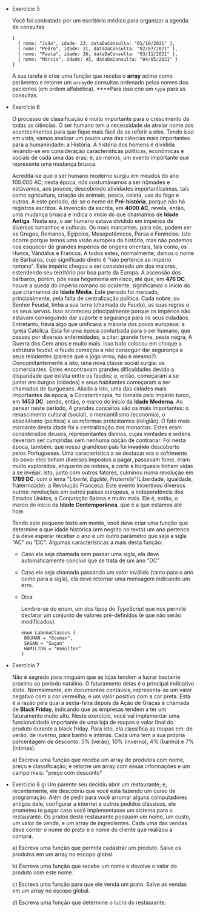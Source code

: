 - Exercício 5
    
    Você foi contratado por um escritório médico para organizar a agenda de consultas
    
    ```tsx
    [
      { nome: "João", idade: 23, dataDaConsulta: "01/10/2021" },
      { nome: "Pedro", idade: 31, dataDaConsulta: "02/07/2021" },
      { nome: "Paula", idade: 26, dataDaConsulta: "03/11/2021" },
      { nome: "Márcia", idade: 45, dataDaConsulta: "04/05/2021" }
    ]
    
    ```
    
    A sua tarefa é criar uma função que receba o **array** acima como parâmetro e retorne um `array`de consultas ordenado pelos nomes dos pacientes (em ordem alfabética). ****Para isso crie um `type` para as consultas.

- Exercício 6
    
    O processo de classificação é muito importante para o crescimento de todas as ciências. O ser humano tem a necessidade de atrelar nome aos acontecimentos para que fique mais fácil de se referir a eles. Tendo isso em vista, vamos analisar um pouco uma das ciências mais importantes para a humanindade: a História. A história dos homens é dividida levando-se em consideração características políticas, econômicas e sociais de cada uma das eras; e, ao menos, um evento importante que represente uma mudança brusca.
    
    Acredita-se que o ser humano moderno surgiu em meados do ano 100.000 AC; nesta época, nós costumávamos a ser nômades e estávamos, aos poucos, descobrindo atividades importantíssimas, tais como agricultura, criação de animais, pesca, coleta, uso do fogo e outros. A este período, dá-se o nome de **Pré-história**, porque não há registros escritos. A invenção da escrita, em **4000 AC**, revela, então, uma mudança brusca e indica o início do que chamamos de **Idade Antiga**. Nesta era, o ser humano estava dividido em impérios de diversos tamanhos e culturas. Os mais marcantes, para nós, podem ser os Gregos, Romanos, Egípcios, Mesopotâmicos, Persa e Feníncios. Isto ocorre porque temos uma visão europeia da história, mas não podemos nos esquecer de grandes impérios de origens orientais, tais como, os Hunos, Vândalos e Francos. A todos estes, normalmente, damos o nome de Bárbaros, cujo significado direto é "não pertence ao império romano". Este império chegou a ser considerado um dos maiores, estendendo seu território por boa parte da Europa. A ascensão dos bárbaros, porém, pôs essa hegemonia em risco, até que, em **476 DC**, houve a queda do império romano do ocidente, significando o início do que chamamos de **Idade Média**. Este período foi marcado, principalmente, pela falta de centralização política. Cada nobre, ou Senhor Feudal, tinha a sua terra (chamada de Feudo), as suas regras e os seus servos. Isso aconteceu principalmente porque os impérios não estavam conseguindo dar suporte e segurança para os seus cidadãos. Entretanto, havia algo que unificava a maioria dos povos europeus: a Igreja Católica. Esta foi uma época conturbada para o ser humano, que passou por diversas enfermidades, a citar: grande fome, peste negra, A Guerra dos Cem anos e muito mais. Isso tudo colocou em choque a estrutura feudal: o feudo começou a não conseguir dar segurança a seus residentes (parece que o jogo virou, não é mesmo?). Concomitantemente a isto, uma nova classe social surgia: os comerciantes. Estes encontravam grandes dificuldades devido a disparidade que existia entre os feudos; e, então, começaram a se juntar em burgos (cidades) e seus habitantes começaram a ser chamados de burgueses. Aliado a isto, uma das cidades mais importantes da época, a Constantinopla, foi tomada pelo império turco, em **1453 DC**, sendo, então, o marco do início da **Idade Moderna**. Ao pensar neste período, 4 grandes conceitos são os mais importantes: o renascimento cultural (social), o mercantilismo (economia), o absolutismo (política) e as reformas protestantes (religião). O fato mais marcante desta idade foi a centralização dos monarcas. Estes eram considerados deuses, representantes divinos, cujas vontades e ordens deveriam ser cumpridas sem nenhuma opção de contrariar. Foi nesta época, também, que nosso grandioso país foi ~~invadido~~ descoberto pelos Portugueses. Uma característica a se destacar era o sofrimento do povo: eles tinham diversos impostos a pagar, passavam fome, eram muito explorados, enquanto os nobres, a corte a burguesia tinham vidas a se invejar. Isto, junto com outros fatores, culminou numa revolução em **1789 DC**, com o lema "*Liberté*, *Egalité*, *Fraternité*"(Liberdade, igualdade, fraternidade): a Revolução Francesa. Este evento incentivou diversos outros: revoluções em outros países europeus, a independência dos Estados Unidos, a Conjuração Baiana e muito mais. Ele é, então, o marco do início da **Idade Contemporânea**, que é a que estamos até hoje. 
    
    Tendo este pequeno texto em mente, você deve criar uma função que determine a que idade histórica (em negrito no texto) um ano pertence. Ela deve esperar receber o ano e um outro parâmetro que seja a sigla "AC" ou "DC". Algumas características a mais desta função:
    
    - Caso ela seja chamada sem passar uma sigla, ela deve automaticamente concluir que se trata de um ano "DC"
    - Caso ela seja chamada passando um valor inválido (tanto para o ano como para a sigla), ela deve retornar uma mensagem indicando um erro.
    - Dica
        
        Lembre-se do enum, um dos tipos do TypeScript que nos permite declarar um conjunto de valores pré-definidos (e que não serão modificados).
        
        ```tsx
        enum LabenuClasses {
         BOUMAN = "Bouman",	
         SAGAN = "Sagan"
         HAMILTON = "Hamilton"
        }
        ```

- Exercício 7
    
    Não é segredo para ninguém que as lojas tendem a lucrar bastante próximo ao período natalino. O faturamento delas é o principal indicativo disto. Normalmente, em documentos contáveis, representa-se um valor negativo com a cor vermelha; e um valor positivo com a cor preta. Esta é a razão pela qual a sexta-feira depois da Ação de Graças é chamada de **Black Friday**, indicando que as empresas tendem a ter um faturamento muito alto. Neste exercício, você vai implementar uma funcionalidade importante de uma loja de roupas o valor final do produto durante a black friday. Para isto, ela classifica as roupas em: de verão, de inverno, para banho e íntimas. Cada uma tem a sua própria porcentagem de desconto: 5% (verão), 10% (inverno), 4% (banho) e 7% (íntimas). 
    
    a) Escreva uma função que receba um array de produtos com nome, preço e classificação; e retorne um array com essas informações e um campo mais: "preço com desconto"

- Exercício 8
    gi
    Um parente seu decidiu abrir um restaurante; e, recentemente, ele descobriu que você está fazendo um curso de programação. Além de pedir para você arrumar alguns computadores antigos dele, configurar a internet e outros pedidos clássicos, ele prometeu te pagar caso você implementasse um sistema para o restaurante. Os pratos deste restaurante possuem  um nome, um custo, um valor de venda, e um array de ingredientes. Cada uma das vendas deve conter o nome do prato e o nome do cliente que realizou a compra.
    
    a) Escreva uma função que permita cadastrar um produto. Salve os produtos em um array no escopo global.
    
    b) Escreva uma função que recebe um nome e devolve o valor do produto com este nome.
    
    c) Escreva uma função para que ele venda um prato. Salve as vendas em um array no escopo global.
    
    d) Escreva uma função que determine o lucro do restaurante.